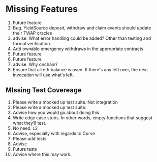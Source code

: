 # Missing Features

1. Future feature
2. Bug. YieldSource deposit, withdraw and claim events should update their TWAP oracles
3. advise. What error handling could be added? Other than testing and formal verification.
4. Add ownable emergency withdraws in the appropriate contracts
5. Future feature
6. Future feature
7. advise. Why onchain?
8. Ensure that all eth balance is used. If there's any left over, the next invocation will use what's left.

## MIssing Test Covereage
1. Please write a mocked up test suite. Not integration
2. Please write a mocked up test suite.
3. Advise how you would go about doing this
4. Write edge case stubs. In other words, empty functions that suggest what they'll test.
5. No need. L2
6. Advise, especially with regards to Curve
7. Please add tests
8. Advise
9. Future tests
10. Advise where this may work.